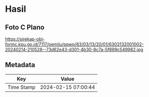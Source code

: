 # Hasil

## Foto C Plano

https://sirekap-obj-formc.kpu.go.id/7117/pemilu/ppwp/63/03/13/20/01/6303132001002-20240214-210528--73d62e43-d301-4b30-8c7a-5f889c549982.jpg


## Metadata

| Key        | Value               |
| ---------- | ------------------- |
| Time Stamp | 2024-02-15 07:00:44 |



